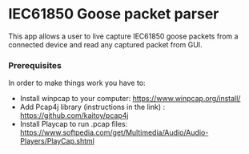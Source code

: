 # IEC61850 Goose packet parser
This app allows a user to live capture IEC61850 goose packets from a connected device and read any captured packet from GUI.
### Prerequisites

In order to make things work you have to: 
* Install winpcap to your computer: https://www.winpcap.org/install/
* Add Pcap4j library (instructions in the link) : https://github.com/kaitoy/pcap4j
* Install Playcap to run .pcap files: https://www.softpedia.com/get/Multimedia/Audio/Audio-Players/PlayCap.shtml
